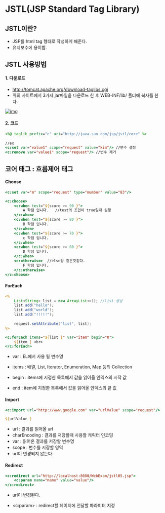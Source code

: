 # JSTL(JSP Standard Tag Library)

## JSTL이란?

- JSP를 html tag 형태로 작성하게 해준다.
- 유지보수에 용이함.

## JSTL 사용방법

#### 1. 다운로드

- http://tomcat.apache.org/download-taglibs.cgi
- 위의 사이트에서 3가지 jar파일을 다운로드 한 후 WEB-INF/lib/ 폴더에 복사를 한다.

[![img](https://cphinf.pstatic.net/mooc/20180130_248/1517289861733CmzUv_PNG/2_6_2_jstl_.PNG?type=w760)
  ](https://www.boostcourse.org/web316/lecture/254291/?isDesc=false#)

#### 2. 코드

```jsp
<%@ taglib prefix="c" uri="http://java.sun.com/jsp/jstl/core" %>
    
//ex
<c:set var="value1" scope="request" value="kim"/> //변수 설정
<c:remove var="value1" scope="request"/> //변수 제거

```

## 코어 태그 : 흐름제어 태그 

####  Choose

```jsp
<c:set var="n" scope="request" type="number" value="83"/>
```

```jsp
<c:choose>
	<c:when test="${score >= 90 }">
		A 학점 입니다.   //test의 조건이 true일때 실행
	</c:when>
	<c:when test="${score >= 80 }">
		B 학점 입니다.
	</c:when>
	<c:when test="${score >= 70 }">
		c 학점 입니다.
	</c:when>
	<c:when test="${score >= 60 }">
		D 학점 입니다.
	</c:when>
	<c:otherwise>  //else랑 같은것같다.
		F 학점 입니다.
	</c:otherwise>
</c:choose>
```

####  ForEach

```jsp
<%
	List<String> list = new ArrayList<>(); //list 생성
	list.add("hello");
	list.add("world");
	list.add("!!!!!");
	
	request.setAttribute("list", list);	
%>
```
```jsp
<c:forEach items="${list }" var="item" begin="0">
	${item } <br>
</c:forEach>
```

- var : EL에서 사용 될 변수명

- items : 배열, List, Iterator, Enumeration, Map 등의 Collection

- begin : items에 지정한 목록에서 값을 읽어올 인덱스의 시작 값

- end : item에 지정한 목록에서 값을 읽어올 인덱스의 끝 값

#### Import

```jsp
<c:import url="http://www.google.com" var="urlValue" scope="request"/>
```

```jsp
${urlValue }
```

- url  : 결과를 읽어올 url
- charEncoding : 결과를 저장할때 사용할 캐릭터 인코딩
- var : 읽어온 결과를 저장할 변수명
- scope : 변수를 저장할 영역
- url이 변경되지 않는다.

#### Redirect

```jsp
<c:redirect url="http://localhost:8080/WebExam/jstl05.jsp">
	<c:param name="name" value="value"/>
</c:redirect>
```

- url이 변경된다.

- \<c:param> : redirect할 페이지에 전달할 파라미터 지정


